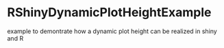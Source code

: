 # RShinyDynamicPlotHeightExample
example to demontrate how a dynamic plot height can be realized in shiny and R
